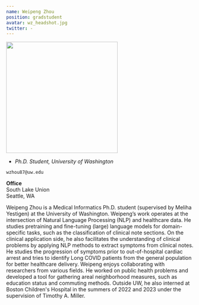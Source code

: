 ```yaml
---
name: Weipeng Zhou
position: gradstudent
avatar: wz_headshot.jpg
twitter: -
---
```


<img width="300" src="{{site.baseurl}}/images/people/{{page.avatar}}" data-action="zoom">

- _Ph.D. Student, University of Washington_<br>

<i class="fa fa-envelope-o"></i> `wzhou87@uw.edu`

**Office**<br>
South Lake Union<br>
Seattle, WA

Weipeng Zhou is a Medical Informatics Ph.D. student (supervised by Meliha Yestigen) at the University of Washington. Weipeng’s work operates at the intersection of Natural Language Processing (NLP) and healthcare data. He studies pretraining and fine-tuning (large) language models for domain-specific tasks, such as the classification of clinical note sections. On the clinical application side, he also facilitates the understanding of clinical problems by applying NLP methods to extract symptoms from clinical notes. He studies the progression of symptoms prior to out-of-hospital cardiac arrest and tries to identify Long COVID patients from the general population for better healthcare delivery. Weipeng enjoys collaborating with researchers from various fields. He worked on public health problems and developed a tool for gathering areal neighborhood measures, such as education status and commuting methods. Outside UW, he also interned at Boston Children's Hospital in the summers of 2022 and 2023 under the supervision of Timothy A. Miller.  


